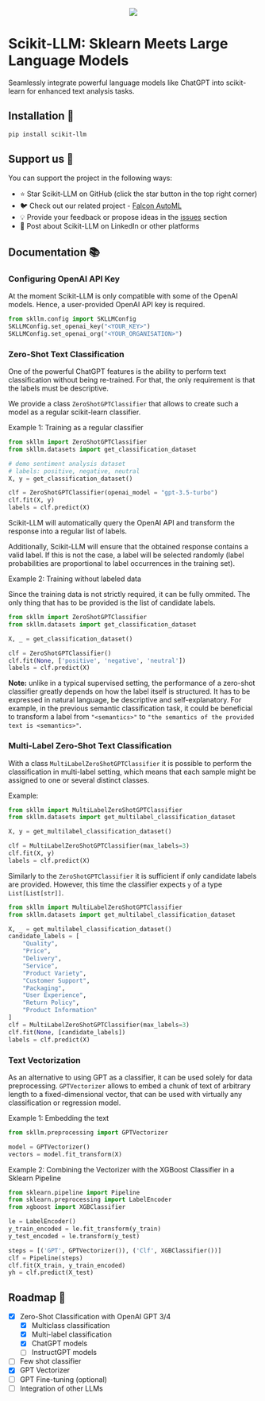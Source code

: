 <p align="center">
  <img src="https://github.com/iryna-kondr/scikit-llm/blob/main/logo.png?raw=true" max-height="200"/>
</p>

# Scikit-LLM: Sklearn Meets Large Language Models

Seamlessly integrate powerful language models like ChatGPT into scikit-learn for enhanced text analysis tasks.

## Installation 💾 

```bash 
pip install scikit-llm
```

## Support us 🤝

You can support the project in the following ways:

- ⭐ Star Scikit-LLM on GitHub (click the star button in the top right corner)
- 🐦 Check out our related project - [Falcon AutoML](https://github.com/OKUA1/falcon)
- 💡 Provide your feedback or propose ideas in the [issues](https://github.com/iryna-kondr/scikit-llm/issues) section
- 🔗 Post about Scikit-LLM on LinkedIn or other platforms

## Documentation 📚

### Configuring OpenAI API Key
At the moment Scikit-LLM is only compatible with some of the OpenAI models. Hence, a user-provided OpenAI API key is required.

```python
from skllm.config import SKLLMConfig
SKLLMConfig.set_openai_key("<YOUR_KEY>")
SKLLMConfig.set_openai_org("<YOUR_ORGANISATION>")
```

### Zero-Shot Text Classification

One of the powerful ChatGPT features is the ability to perform text classification without being re-trained. For that, the only requirement is that the labels must be descriptive.

We provide a class `ZeroShotGPTClassifier` that allows to create such a model as a regular scikit-learn classifier.

Example 1: Training as a regular classifier
```python
from skllm import ZeroShotGPTClassifier
from skllm.datasets import get_classification_dataset

# demo sentiment analysis dataset
# labels: positive, negative, neutral
X, y = get_classification_dataset() 

clf = ZeroShotGPTClassifier(openai_model = "gpt-3.5-turbo")
clf.fit(X, y)
labels = clf.predict(X)
```
Scikit-LLM will automatically query the OpenAI API and transform the response into a regular list of labels.

Additionally, Scikit-LLM will ensure that the obtained response contains a valid label. If this is not the case, a label will be selected randomly (label probabilities are proportional to label occurrences in the training set).

Example 2: Training without labeled data

Since the training data is not strictly required, it can be fully ommited. The only thing that has to be provided is the list of candidate labels.

```python
from skllm import ZeroShotGPTClassifier
from skllm.datasets import get_classification_dataset

X, _ = get_classification_dataset()

clf = ZeroShotGPTClassifier()
clf.fit(None, ['positive', 'negative', 'neutral'])
labels = clf.predict(X)

```

**Note:** unlike in a typical supervised setting, the performance of a zero-shot classifier greatly depends on how the label itself is structured. It has to be expressed in natural language, be descriptive and self-explanatory. For example, in the previous semantic classification task, it could be beneficial to transform a label from `"<semantics>"` to `"the semantics of the provided text is <semantics>"`. 


### Multi-Label Zero-Shot Text Classification

With a class `MultiLabelZeroShotGPTClassifier` it is possible to perform the classification in multi-label setting, which means that each sample might be assigned to one or several distinct classes.

Example: 

```python
from skllm import MultiLabelZeroShotGPTClassifier
from skllm.datasets import get_multilabel_classification_dataset

X, y = get_multilabel_classification_dataset()

clf = MultiLabelZeroShotGPTClassifier(max_labels=3)
clf.fit(X, y)
labels = clf.predict(X)
```

Similarly to the `ZeroShotGPTClassifier` it is sufficient if only candidate labels are provided. However, this time the classifier expects `y` of a type `List[List[str]]`.

```python
from skllm import MultiLabelZeroShotGPTClassifier
from skllm.datasets import get_multilabel_classification_dataset

X, _ = get_multilabel_classification_dataset()
candidate_labels = [
    "Quality", 
    "Price", 
    "Delivery", 
    "Service", 
    "Product Variety", 
    "Customer Support", 
    "Packaging", 
    "User Experience", 
    "Return Policy", 
    "Product Information"
]
clf = MultiLabelZeroShotGPTClassifier(max_labels=3)
clf.fit(None, [candidate_labels])
labels = clf.predict(X)
```

### Text Vectorization

As an alternative to using GPT as a classifier, it can be used solely for data preprocessing. `GPTVectorizer` allows to embed a chunk of text of arbitrary length to a fixed-dimensional vector, that can be used with virtually any classification or regression model.

Example 1: Embedding the text
```python
from skllm.preprocessing import GPTVectorizer

model = GPTVectorizer()
vectors = model.fit_transform(X)
```

Example 2: Combining the Vectorizer with the XGBoost Classifier in a Sklearn Pipeline
```python
from sklearn.pipeline import Pipeline
from sklearn.preprocessing import LabelEncoder
from xgboost import XGBClassifier

le = LabelEncoder()
y_train_encoded = le.fit_transform(y_train)
y_test_encoded = le.transform(y_test)

steps = [('GPT', GPTVectorizer()), ('Clf', XGBClassifier())]
clf = Pipeline(steps)
clf.fit(X_train, y_train_encoded)
yh = clf.predict(X_test)
```

## Roadmap 🧭

- [x] Zero-Shot Classification with OpenAI GPT 3/4
    - [x] Multiclass classification
    - [x] Multi-label classification
    - [x] ChatGPT models
    - [ ] InstructGPT models
- [ ] Few shot classifier
- [x] GPT Vectorizer
- [ ] GPT Fine-tuning (optional)
- [ ] Integration of other LLMs